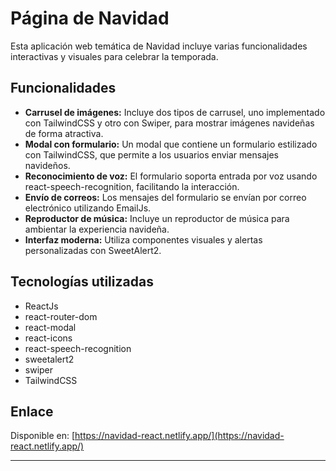 # Página de Navidad

Esta aplicación web temática de Navidad incluye varias funcionalidades interactivas y visuales para celebrar la temporada.

## Funcionalidades

- **Carrusel de imágenes:** Incluye dos tipos de carrusel, uno implementado con TailwindCSS y otro con Swiper, para mostrar imágenes navideñas de forma atractiva.
- **Modal con formulario:** Un modal que contiene un formulario estilizado con TailwindCSS, que permite a los usuarios enviar mensajes navideños.
- **Reconocimiento de voz:** El formulario soporta entrada por voz usando react-speech-recognition, facilitando la interacción.
- **Envío de correos:** Los mensajes del formulario se envían por correo electrónico utilizando EmailJs.
- **Reproductor de música:** Incluye un reproductor de música para ambientar la experiencia navideña.
- **Interfaz moderna:** Utiliza componentes visuales y alertas personalizadas con SweetAlert2.

## Tecnologías utilizadas

- ReactJs
- react-router-dom
- react-modal
- react-icons
- react-speech-recognition
- sweetalert2
- swiper
- TailwindCSS

## Enlace

Disponible en: [https://navidad-react.netlify.app/](https://navidad-react.netlify.app/)

---

